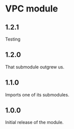 # VPC module

## 1.2.1

Testing

## 1.2.0

That submodule outgrew us.

## 1.1.0

Imports one of its submodules.

## 1.0.0

Initial release of the module.
